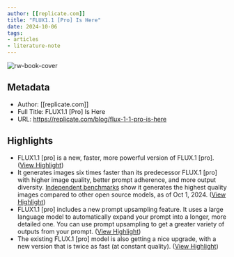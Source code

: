 ```yaml
---
author: [[replicate.com]]
title: "FLUX1.1 [Pro] Is Here"
date: 2024-10-06
tags: 
- articles
- literature-note
---
```

![rw-book-cover](https://og.replicate.com/api/blog/flux-1-1-pro-is-here)

## Metadata
- Author: [[replicate.com]]
- Full Title: FLUX1.1 [Pro] Is Here
- URL: https://replicate.com/blog/flux-1-1-pro-is-here

## Highlights
- FLUX1.1 [pro] is a new, faster, more powerful version of FLUX.1 [pro]. ([View Highlight](https://read.readwise.io/read/01j9h8jnp2mfygn4sf2z8rdetm))
- It generates images six times faster than its predecessor FLUX.1 [pro] with higher image quality, better prompt adherence, and more output diversity. [Independent benchmarks](https://artificialanalysis.ai/text-to-image/arena) show it generates the highest quality images compared to other open source models, as of Oct 1, 2024. ([View Highlight](https://read.readwise.io/read/01j9h8jpvftcfhh4fygdnzt74n))
- FLUX1.1 [pro] includes a new prompt upsampling feature. It uses a large language model to automatically expand your prompt into a longer, more detailed one. You can use prompt upsampling to get a greater variety of outputs from your prompt. ([View Highlight](https://read.readwise.io/read/01j9h8k64w5v7m0yab7jsefqxh))
- The existing FLUX.1 [pro] model is also getting a nice upgrade, with a new version that is twice as fast (at constant quality). ([View Highlight](https://read.readwise.io/read/01j9h8kfevd1t8yed62xf541n7))
